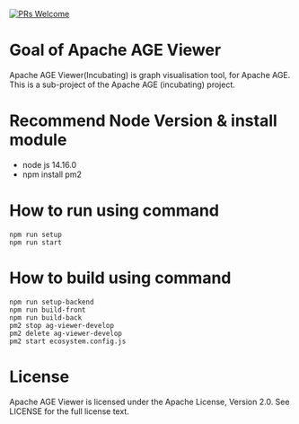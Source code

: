 [![PRs Welcome](https://img.shields.io/badge/PRs-welcome-brightgreen.svg?style=flat-square)](http://makeapullrequest.com)
# Goal of Apache AGE Viewer

Apache AGE Viewer(Incubating) is graph visualisation tool, for Apache AGE. 
This is a sub-project of the Apache AGE (incubating) project.


# Recommend Node Version & install module
- node js 14.16.0
- npm install pm2

# How to run using command
```
npm run setup
npm run start
```
# How to build using command
```
npm run setup-backend
npm run build-front
npm run build-back
pm2 stop ag-viewer-develop
pm2 delete ag-viewer-develop
pm2 start ecosystem.config.js
```

# License
Apache AGE Viewer is licensed under the Apache License, Version 2.0. See LICENSE for the full license text.
